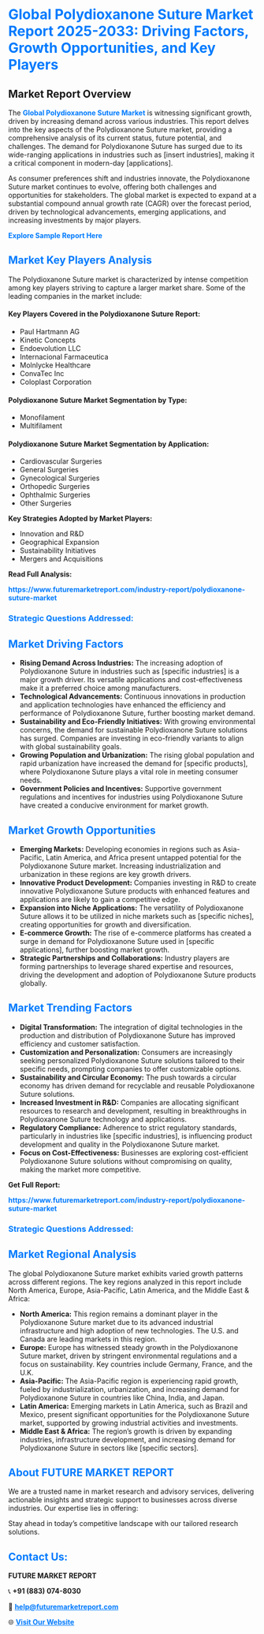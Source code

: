 <h1 style="color: #007BFF;">Global Polydioxanone Suture Market Report 2025-2033: Driving Factors, Growth Opportunities, and Key Players</h1>

<section id="overview">
<h2>Market Report Overview</h2>
<p>The <a href="https://www.futuremarketreport.com/industry-report/polydioxanone-suture-market" style="color: #007BFF; text-decoration: none;"><strong>Global Polydioxanone Suture Market</strong></a> is witnessing significant growth, driven by increasing demand across various industries. This report delves into the key aspects of the Polydioxanone Suture market, providing a comprehensive analysis of its current status, future potential, and challenges. The demand for Polydioxanone Suture has surged due to its wide-ranging applications in industries such as [insert industries], making it a critical component in modern-day [applications].</p>
<p>As consumer preferences shift and industries innovate, the Polydioxanone Suture market continues to evolve, offering both challenges and opportunities for stakeholders. The global market is expected to expand at a substantial compound annual growth rate (CAGR) over the forecast period, driven by technological advancements, emerging applications, and increasing investments by major players.</p>
</section>

<section id="overview">
<p><a href="https://www.futuremarketreport.com/request-sample/reportId=84061" style="color: #007BFF; text-decoration: none;"><strong>Explore Sample Report Here</strong></a></p>
</section>

<section id="key-players">
<h2 style="color: #007BFF;">Market Key Players Analysis</h2>
<p>The Polydioxanone Suture market is characterized by intense competition among key players striving to capture a larger market share. Some of the leading companies in the market include:</p>
<h4>Key Players Covered in the Polydioxanone Suture Report:</h4>
<ul><li>Paul Hartmann AG</li><li>Kinetic Concepts</li><li>Endoevolution LLC</li><li>Internacional Farmaceutica</li><li>Molnlycke Healthcare</li><li>ConvaTec Inc</li><li>Coloplast Corporation</li></ul>
<h4>Polydioxanone Suture Market Segmentation by Type:</h4>
<ul><li>Monofilament</li><li>Multifilament</li></ul>

<h4>Polydioxanone Suture Market Segmentation by Application:</h4>
<ul><li>Cardiovascular Surgeries</li><li>General Surgeries</li><li>Gynecological Surgeries</li><li>Orthopedic Surgeries</li><li>Ophthalmic Surgeries</li><li>Other Surgeries</li></ul>
<p><strong>Key Strategies Adopted by Market Players:</strong></p>
<ul>
<li>Innovation and R&D</li>
<li>Geographical Expansion</li>
<li>Sustainability Initiatives</li>
<li>Mergers and Acquisitions</li>
</ul>
</section>

<section>
<p><strong>Read Full Analysis: </strong></p><a href="https://www.futuremarketreport.com/industry-report/polydioxanone-suture-market" style="color: #007BFF; text-decoration: none;"><strong>https://www.futuremarketreport.com/industry-report/polydioxanone-suture-market</strong></a>
<h3 style="color: #007BFF;">Strategic Questions Addressed:</h3>
</section>

<section id="driving-factors">
<h2 style="color: #007BFF;">Market Driving Factors</h2>
<ul>
<li><strong>Rising Demand Across Industries:</strong> The increasing adoption of Polydioxanone Suture in industries such as [specific industries] is a major growth driver. Its versatile applications and cost-effectiveness make it a preferred choice among manufacturers.</li>
<li><strong>Technological Advancements:</strong> Continuous innovations in production and application technologies have enhanced the efficiency and performance of Polydioxanone Suture, further boosting market demand.</li>
<li><strong>Sustainability and Eco-Friendly Initiatives:</strong> With growing environmental concerns, the demand for sustainable Polydioxanone Suture solutions has surged. Companies are investing in eco-friendly variants to align with global sustainability goals.</li>
<li><strong>Growing Population and Urbanization:</strong> The rising global population and rapid urbanization have increased the demand for [specific products], where Polydioxanone Suture plays a vital role in meeting consumer needs.</li>
<li><strong>Government Policies and Incentives:</strong> Supportive government regulations and incentives for industries using Polydioxanone Suture have created a conducive environment for market growth.</li>
</ul>
</section>

<section id="growth-opportunities">
<h2 style="color: #007BFF;">Market Growth Opportunities</h2>
<ul>
<li><strong>Emerging Markets:</strong> Developing economies in regions such as Asia-Pacific, Latin America, and Africa present untapped potential for the Polydioxanone Suture market. Increasing industrialization and urbanization in these regions are key growth drivers.</li>
<li><strong>Innovative Product Development:</strong> Companies investing in R&D to create innovative Polydioxanone Suture products with enhanced features and applications are likely to gain a competitive edge.</li>
<li><strong>Expansion into Niche Applications:</strong> The versatility of Polydioxanone Suture allows it to be utilized in niche markets such as [specific niches], creating opportunities for growth and diversification.</li>
<li><strong>E-commerce Growth:</strong> The rise of e-commerce platforms has created a surge in demand for Polydioxanone Suture used in [specific applications], further boosting market growth.</li>
<li><strong>Strategic Partnerships and Collaborations:</strong> Industry players are forming partnerships to leverage shared expertise and resources, driving the development and adoption of Polydioxanone Suture products globally.</li>
</ul>
</section>

<section id="trending-factors">
<h2 style="color: #007BFF;">Market Trending Factors</h2>
<ul>
<li><strong>Digital Transformation:</strong> The integration of digital technologies in the production and distribution of Polydioxanone Suture has improved efficiency and customer satisfaction.</li>
<li><strong>Customization and Personalization:</strong> Consumers are increasingly seeking personalized Polydioxanone Suture solutions tailored to their specific needs, prompting companies to offer customizable options.</li>
<li><strong>Sustainability and Circular Economy:</strong> The push towards a circular economy has driven demand for recyclable and reusable Polydioxanone Suture solutions.</li>
<li><strong>Increased Investment in R&D:</strong> Companies are allocating significant resources to research and development, resulting in breakthroughs in Polydioxanone Suture technology and applications.</li>
<li><strong>Regulatory Compliance:</strong> Adherence to strict regulatory standards, particularly in industries like [specific industries], is influencing product development and quality in the Polydioxanone Suture market.</li>
<li><strong>Focus on Cost-Effectiveness:</strong> Businesses are exploring cost-efficient Polydioxanone Suture solutions without compromising on quality, making the market more competitive.</li>
</ul>
</section>

<section>
<p><strong>Get Full Report: </strong></p><a href="https://www.futuremarketreport.com/industry-report/polydioxanone-suture-market" style="color: #007BFF; text-decoration: none;"><strong>https://www.futuremarketreport.com/industry-report/polydioxanone-suture-market</strong></a>
<h3 style="color: #007BFF;">Strategic Questions Addressed:</h3>
</section>


<section id="regional-analysis">
<h2 style="color: #007BFF;">Market Regional Analysis</h2>
<p>The global Polydioxanone Suture market exhibits varied growth patterns across different regions. The key regions analyzed in this report include North America, Europe, Asia-Pacific, Latin America, and the Middle East & Africa:</p>
<ul>
<li><strong>North America:</strong> This region remains a dominant player in the Polydioxanone Suture market due to its advanced industrial infrastructure and high adoption of new technologies. The U.S. and Canada are leading markets in this region.</li>
<li><strong>Europe:</strong> Europe has witnessed steady growth in the Polydioxanone Suture market, driven by stringent environmental regulations and a focus on sustainability. Key countries include Germany, France, and the U.K.</li>
<li><strong>Asia-Pacific:</strong> The Asia-Pacific region is experiencing rapid growth, fueled by industrialization, urbanization, and increasing demand for Polydioxanone Suture in countries like China, India, and Japan.</li>
<li><strong>Latin America:</strong> Emerging markets in Latin America, such as Brazil and Mexico, present significant opportunities for the Polydioxanone Suture market, supported by growing industrial activities and investments.</li>
<li><strong>Middle East & Africa:</strong> The region’s growth is driven by expanding industries, infrastructure development, and increasing demand for Polydioxanone Suture in sectors like [specific sectors].</li>
</ul>
</section>

<footer>
<h2 style="color: #007BFF;">About FUTURE MARKET REPORT</h2>
<p>We are a trusted name in market research and advisory services, delivering actionable insights and strategic support to businesses across diverse industries. Our expertise lies in offering:</p>

<p>Stay ahead in today’s competitive landscape with our tailored research solutions.</p>

<h2 style="color: #007BFF;">Contact Us:</h2>
<p><strong>FUTURE MARKET REPORT</strong></p>
<p>📞 <strong>+91 (883) 074-8030</strong></p>
<p>📧 <strong><a href="mailto:help@futuremarketreport.com" style="color: #007BFF;">help@futuremarketreport.com</a></strong></p>
<p>🌐 <strong><a href="https://www.futuremarketreport.com/" style="color: #007BFF;">Visit Our Website</a></strong></p>
</footer>